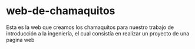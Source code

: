 # web-de-chamaquitos
Esta es la web que creamos los chamaquitos para nuestro trabajo de introducción a la ingeniería, el cual consistía en realizar un proyecto de una pagina web
